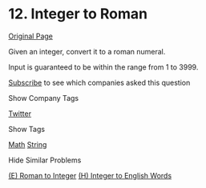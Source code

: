 # 12. Integer to Roman

[Original Page](https://leetcode.com/problems/integer-to-roman/)

Given an integer, convert it to a roman numeral.

Input is guaranteed to be within the range from 1 to 3999.

<div>

[Subscribe](/subscribe/) to see which companies asked this question

</div>

<div>

<div id="company_tags" class="btn btn-xs btn-warning">Show Company Tags</div>

<span class="hidebutton">[Twitter](/company/twitter/)</span></div>

<div>

<div id="tags" class="btn btn-xs btn-warning">Show Tags</div>

<span class="hidebutton">[Math](/tag/math/) [String](/tag/string/)</span></div>

<div>

<div id="similar" class="btn btn-xs btn-warning">Hide Similar Problems</div>

<span class="hidebutton" style="display: inline;">[(E) Roman to Integer](/problems/roman-to-integer/) [(H) Integer to English Words](/problems/integer-to-english-words/)</span></div>
